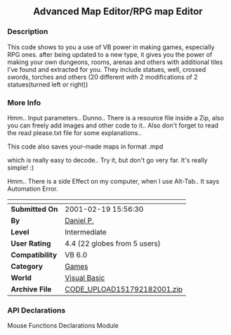 ﻿<div align="center">

## Advanced Map Editor/RPG map Editor


</div>

### Description

This code shows to you a use of VB power in making games, especially RPG ones. after being updated to a new type, it gives you the power of making your own dungeons, rooms, arenas and others with additional tiles I've found and extracted for you. They include statues, well, crossed swords, torches and others (20 different with 2 modifications of 2 statues(turned left or right))
 
### More Info
 
Hmm.. Input parameters.. Dunno.. There is a resource file inside a Zip, also you can freely add images and other code to it.. Also don't forget to read the read please.txt file for some explanations..

This code also saves your-made maps in format .mpd

which is really easy to decode.. Try it, but don't go very far. It's really simple! :)

Hmm.. There is a side Effect on my computer, when I use Alt-Tab.. It says Automation Error.


<span>             |<span>
---                |---
**Submitted On**   |2001-02-19 15:56:30
**By**             |[Daniel P\.](https://github.com/Planet-Source-Code/PSCIndex/blob/master/ByAuthor/daniel-p.md)
**Level**          |Intermediate
**User Rating**    |4.4 (22 globes from 5 users)
**Compatibility**  |VB 6\.0
**Category**       |[Games](https://github.com/Planet-Source-Code/PSCIndex/blob/master/ByCategory/games__1-38.md)
**World**          |[Visual Basic](https://github.com/Planet-Source-Code/PSCIndex/blob/master/ByWorld/visual-basic.md)
**Archive File**   |[CODE\_UPLOAD151792182001\.zip](https://github.com/Planet-Source-Code/daniel-p-advanced-map-editor-rpg-map-editor__1-13418/archive/master.zip)

### API Declarations

Mouse Functions Declarations Module





